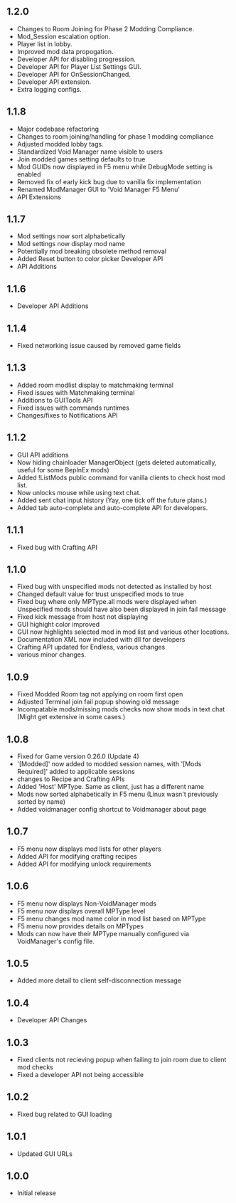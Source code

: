 ## 1.2.0
- Changes to Room Joining for Phase 2 Modding Compliance.
- Mod_Session escalation option.
- Player list in lobby.
- Improved mod data propogation.
- Developer API for disabling progression.
- Developer API for Player List Settings GUI.
- Developer API for OnSessionChanged.
- Developer API extension.
- Extra logging configs.

## 1.1.8
- Major codebase refactoring
- Changes to room joining/handling for phase 1 modding compliance
- Adjusted modded lobby tags.
- Standardized Void Manager name visible to users
- Join modded games setting defaults to true
- Mod GUIDs now displayed in F5 menu while DebugMode setting is enabled
- Removed fix of early kick bug due to vanilla fix implementation
- Renamed ModManager GUI to 'Void Manager F5 Menu'
- API Extensions

## 1.1.7
- Mod settings now sort alphabetically
- Mod settings now display mod name
- Potentially mod breaking obsolete method removal
- Added Reset button to color picker Developer API
- API Additions

## 1.1.6
- Developer API Additions

## 1.1.4
- Fixed networking issue caused by removed game fields

## 1.1.3
- Added room modlist display to matchmaking terminal
- Fixed issues with Matchmaking terminal
- Additions to GUITools API
- Fixed issues with commands runtimes
- Changes/fixes to Notifications API

## 1.1.2
- GUI API additions
- Now hiding chainloader ManagerObject (gets deleted automatically, useful for some BepInEx mods)
- Added !ListMods public command for vanilla clients to check host mod list.
- Now unlocks mouse while using text chat.
- Added sent chat input history (Yay, one tick off the future plans.)
- Added tab auto-complete and auto-complete API for developers.

## 1.1.1
- Fixed bug with Crafting API

## 1.1.0
- Fixed bug with unspecified mods not detected as installed by host
- Changed default value for trust unspecified mods to true
- Fixed bug where only MPType.all mods were displayed when Unspecified mods should have also been displayed in join fail message
- Fixed kick message from host not displaying
- GUI highight color improved
- GUI now highlights selected mod in mod list and various other locations.
- Documentation XML now included with dll for developers
- Crafting API updated for Endless, various changes
- various minor changes.

## 1.0.9
- Fixed Modded Room tag not applying on room first open
- Adjusted Terminal join fail popup showing old message
- Incompatable mods/missing mods checks now show mods in text chat (Might get extensive in some cases.)

## 1.0.8
- Fixed for Game version 0.26.0 (Update 4)
- '[Modded]' now added to modded session names, with '[Mods Required]' added to applicable sessions
- changes to Recipe and Crafting APIs
- Added 'Host' MPType. Same as client, just has a different name
- Mods now sorted alphabetically in F5 menu (Linux wasn't previously sorted by name)
- Added voidmanager config shortcut to Voidmanager about page

## 1.0.7
- F5 menu now displays mod lists for other players
- Added API for modifying crafting recipes
- Added API for modifying unlock requirements

## 1.0.6
- F5 menu now displays Non-VoidManager mods
- F5 menu now displays overall MPType level
- F5 menu changes mod name color in mod list based on MPType
- F5 menu now provides details on MPTypes
- Mods can now have their MPType manually configured via VoidManager's config file.

## 1.0.5
- Added more detail to client self-disconnection message

## 1.0.4
- Developer API Changes

## 1.0.3
- Fixed clients not recieving popup when failing to join room due to client mod checks
- Fixed a developer API not being accessible

## 1.0.2
- Fixed bug related to GUI loading

## 1.0.1
- Updated GUI URLs

## 1.0.0
- Initial release